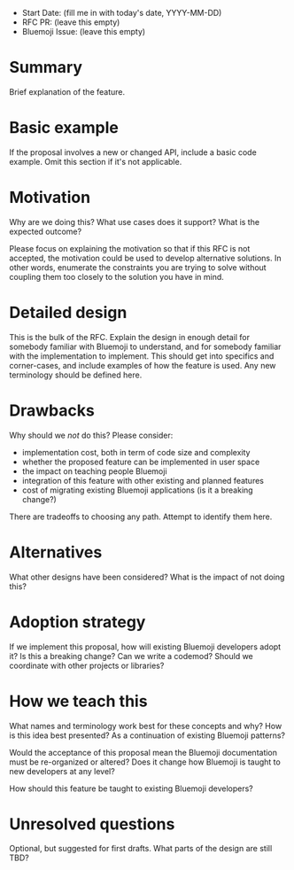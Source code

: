 - Start Date: (fill me in with today's date, YYYY-MM-DD)
- RFC PR: (leave this empty)
- Bluemoji Issue: (leave this empty)

# Summary

Brief explanation of the feature.

# Basic example

If the proposal involves a new or changed API, include a basic code example.
Omit this section if it's not applicable.

# Motivation

Why are we doing this? What use cases does it support? What is the expected
outcome?

Please focus on explaining the motivation so that if this RFC is not accepted,
the motivation could be used to develop alternative solutions. In other words,
enumerate the constraints you are trying to solve without coupling them too
closely to the solution you have in mind.

# Detailed design

This is the bulk of the RFC. Explain the design in enough detail for somebody
familiar with Bluemoji to understand, and for somebody familiar with the
implementation to implement. This should get into specifics and corner-cases,
and include examples of how the feature is used. Any new terminology should be
defined here.

# Drawbacks

Why should we _not_ do this? Please consider:

- implementation cost, both in term of code size and complexity
- whether the proposed feature can be implemented in user space
- the impact on teaching people Bluemoji
- integration of this feature with other existing and planned features
- cost of migrating existing Bluemoji applications (is it a breaking change?)

There are tradeoffs to choosing any path. Attempt to identify them here.

# Alternatives

What other designs have been considered? What is the impact of not doing this?

# Adoption strategy

If we implement this proposal, how will existing Bluemoji developers adopt it?
Is this a breaking change? Can we write a codemod? Should we coordinate with
other projects or libraries?

# How we teach this

What names and terminology work best for these concepts and why? How is this
idea best presented? As a continuation of existing Bluemoji patterns?

Would the acceptance of this proposal mean the Bluemoji documentation must be
re-organized or altered? Does it change how Bluemoji is taught to new developers
at any level?

How should this feature be taught to existing Bluemoji developers?

# Unresolved questions

Optional, but suggested for first drafts. What parts of the design are still
TBD?

